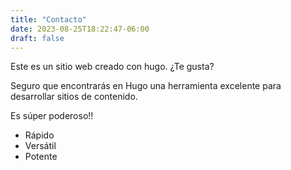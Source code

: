 ```yaml
---
title: "Contacto"
date: 2023-08-25T18:22:47-06:00
draft: false
---
```


Este es un sitio web creado con hugo. ¿Te gusta?

Seguro que encontrarás en Hugo una herramienta excelente para desarrollar sitios de
contenido.

Es súper poderoso!!

- Rápido
- Versátil
- Potente